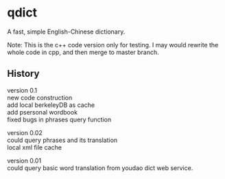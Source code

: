 qdict
=====

A fast, simple English-Chinese dictionary.

Note:
This is the c++ code version only for testing.
I may would rewrite the whole code in cpp, and then merge to master branch.

History
-----
version 0.1  
new code construction  
add local berkeleyDB as cache  
add psersonal wordbook  
fixed bugs in phrases query function 

version 0.02  
could query phrases and its translation  
local xml file cache

version 0.01  
could query basic word translation from youdao dict web service.

